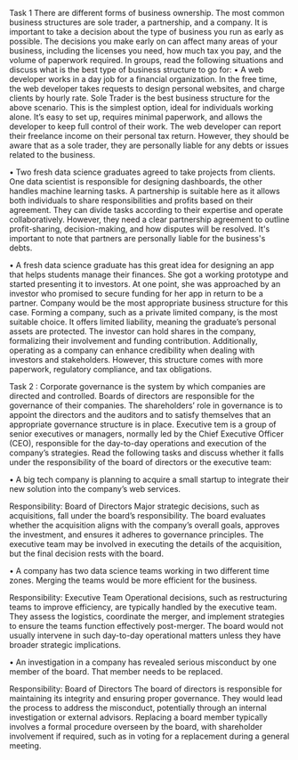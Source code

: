 Task 1 
There are different forms of business ownership. The most common business structures are sole trader, a partnership, and a company. It is important to take a decision about the type of business you run as early as possible. The decisions you make early on can affect many areas of your business, including the licenses you need, how much tax you pay, and the volume of paperwork required.
In groups, read the following situations and discuss what is the best type of business structure to go for:
•	A web developer works in a day job for a financial organization. In the free time, the web developer takes requests to design personal websites, and charge clients by hourly rate.
Sole Trader is the best business structure for the above scenario.
This is the simplest option, ideal for individuals working alone. It’s easy to set up, requires minimal paperwork, and allows the developer to keep full control of their work. The web developer can report their freelance income on their personal tax return. However, they should be aware that as a sole trader, they are personally liable for any debts or issues related to the business.


•	Two fresh data science graduates agreed to take projects from clients. One data scientist is responsible for designing dashboards, the other handles machine learning tasks.
A partnership is suitable here as it allows both individuals to share responsibilities and profits based on their agreement. They can divide tasks according to their expertise and operate collaboratively. However, they need a clear partnership agreement to outline profit-sharing, decision-making, and how disputes will be resolved. It's important to note that partners are personally liable for the business's debts.


•	A fresh data science graduate has this great idea for designing an app that helps students manage their finances. She got a working prototype and started presenting it to investors. At one point, she was approached by an investor who promised to secure funding for her app in return to be a partner. 
Company would be the most appropriate business structure for this case.
Forming a company, such as a private limited company, is the most suitable choice. It offers limited liability, meaning the graduate’s personal assets are protected. The investor can hold shares in the company, formalizing their involvement and funding contribution. Additionally, operating as a company can enhance credibility when dealing with investors and stakeholders. However, this structure comes with more paperwork, regulatory compliance, and tax obligations.


Task 2 :
Corporate governance is the system by which companies are directed and controlled. Boards of directors are responsible for the governance of their companies. The shareholders’ role in governance is to appoint the directors and the auditors and to satisfy themselves that an appropriate governance structure is in place.
Executive tem is a group of senior executives or managers, normally led by the Chief Executive Officer (CEO), responsible for the day-to-day operations and execution of the company’s strategies.
Read the following tasks and discuss whether it falls under the responsibility of the board of directors or the executive team:

•	A big tech company is planning to acquire a small startup to integrate their new solution into the company’s web services.

Responsibility: Board of Directors
Major strategic decisions, such as acquisitions, fall under the board’s responsibility. The board evaluates whether the acquisition aligns with the company’s overall goals, approves the investment, and ensures it adheres to governance principles. The executive team may be involved in executing the details of the acquisition, but the final decision rests with the board.


•	A company has two data science teams working in two different time zones. Merging the teams would be more efficient for the business.

Responsibility: Executive Team
Operational decisions, such as restructuring teams to improve efficiency, are typically handled by the executive team. They assess the logistics, coordinate the merger, and implement strategies to ensure the teams function effectively post-merger. The board would not usually intervene in such day-to-day operational matters unless they have broader strategic implications.



•	An investigation in a company has revealed serious misconduct by one member of the board. That member needs to be replaced.

Responsibility: Board of Directors
The board of directors is responsible for maintaining its integrity and ensuring proper governance. They would lead the process to address the misconduct, potentially through an internal investigation or external advisors. Replacing a board member typically involves a formal procedure overseen by the board, with shareholder involvement if required, such as in voting for a replacement during a general meeting.

